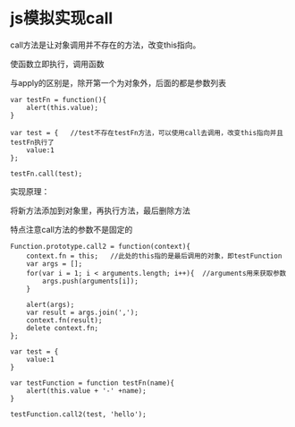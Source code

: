 # js模拟实现call


call方法是让对象调用并不存在的方法，改变this指向。

使函数立即执行，调用函数

与apply的区别是，除开第一个为对象外，后面的都是参数列表

```
var testFn = function(){
	alert(this.value);
}

var test = {   //test不存在testFn方法，可以使用call去调用，改变this指向并且testFn执行了
	value:1
};

testFn.call(test);
```


实现原理：

将新方法添加到对象里，再执行方法，最后删除方法

特点注意call方法的参数不是固定的

```
Function.prototype.call2 = function(context){
	context.fn = this;   //此处的this指的是最后调用的对象，即testFunction
	var args = [];
	for(var i = 1; i < arguments.length; i++){  //arguments用来获取参数
		args.push(arguments[i]);
	}

	alert(args);
	var result = args.join(',');
	context.fn(result);
	delete context.fn;
};

var test = {
	value:1
}

var testFunction = function testFn(name){
	alert(this.value + '-' +name);
}

testFunction.call2(test, 'hello');

```